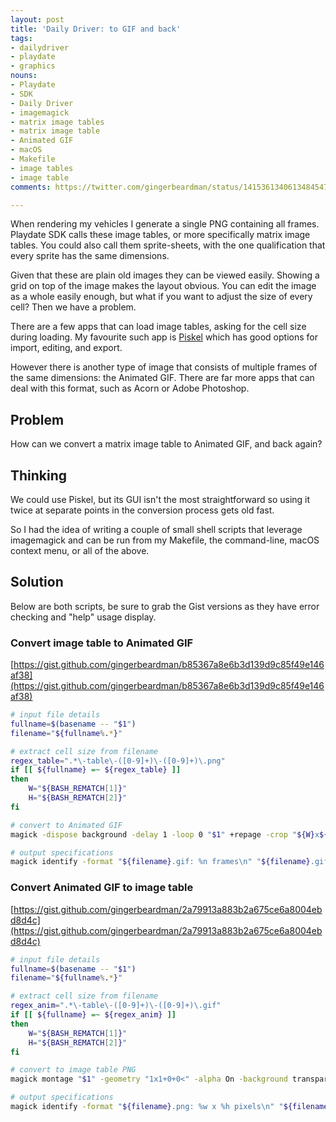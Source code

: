 ```yaml
---
layout: post
title: 'Daily Driver: to GIF and back'
tags:
- dailydriver
- playdate
- graphics
nouns:
- Playdate
- SDK
- Daily Driver
- imagemagick
- matrix image tables
- matrix image table
- Animated GIF
- macOS
- Makefile
- image tables
- image table
comments: https://twitter.com/gingerbeardman/status/1415361340613484547

---
```

When rendering my vehicles I generate a single PNG containing all frames. Playdate SDK calls these image tables, or more specifically matrix image tables. You could also call them sprite-sheets, with the one qualification that every sprite has the same dimensions.

Given that these are plain old images they can be viewed easily. Showing a grid on top of the image makes the layout obvious. You can edit the image as a whole easily enough, but what if you want to adjust the size of every cell? Then we have a problem.

There are a few apps that can load image tables, asking for the cell size during loading. My favourite such app is [Piskel](https://www.piskelapp.com) which has good options for import, editing, and export.

However there is another type of image that consists of multiple frames of the same dimensions: the Animated GIF. There are far more apps that can deal with this format, such as Acorn or Adobe Photoshop.

## Problem

How can we convert a matrix image table to Animated GIF, and back again?

## Thinking

We could use Piskel, but its GUI isn't the most straightforward so using it twice at separate points in the conversion process gets old fast.

So I had the idea of writing a couple of small shell scripts that leverage imagemagick and can be run from my Makefile, the command-line, macOS context menu, or all of the above.

## Solution

Below are both scripts, be sure to grab the Gist versions as they have error checking and "help" usage display.

### Convert image table to Animated GIF

[https://gist.github.com/gingerbeardman/b85367a8e6b3d139d9c85f49e146af38](https://gist.github.com/gingerbeardman/b85367a8e6b3d139d9c85f49e146af38)

```sh
# input file details
fullname=$(basename -- "$1")
filename="${fullname%.*}"

# extract cell size from filename
regex_table=".*\-table\-([0-9]+)\-([0-9]+)\.png"
if [[ ${fullname} =~ ${regex_table} ]]
then
	W="${BASH_REMATCH[1]}"
	H="${BASH_REMATCH[2]}"
fi

# convert to Animated GIF
magick -dispose background -delay 1 -loop 0 "$1" +repage -crop "${W}x${H}" +repage "${filename}.gif"

# output specifications
magick identify -format "${filename}.gif: %n frames\n" "${filename}.gif" | head -1
```

### Convert Animated GIF to image table

[https://gist.github.com/gingerbeardman/2a79913a883b2a675ce6a8004ebd8d4c](https://gist.github.com/gingerbeardman/2a79913a883b2a675ce6a8004ebd8d4c)

```sh
# input file details
fullname=$(basename -- "$1")
filename="${fullname%.*}"

# extract cell size from filename
regex_anim=".*\-table\-([0-9]+)\-([0-9]+)\.gif"
if [[ ${fullname} =~ ${regex_anim} ]]
then
	W="${BASH_REMATCH[1]}"
	H="${BASH_REMATCH[2]}"
fi

# convert to image table PNG
magick montage "$1" -geometry "1x1+0+0<" -alpha On -background transparent "${filename}.png"

# output specifications
magick identify -format "${filename}.png: %w x %h pixels\n" "${filename}.png"
```